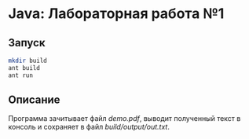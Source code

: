 # Java: Лабораторная работа №1

## Запуск
```bash
mkdir build
ant build
ant run
```

## Описание
Программа зачитывает файл *demo.pdf*, выводит полученный текст в консоль и сохраняет в файл *build/output/out.txt*.
